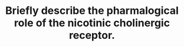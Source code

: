 ---
title: "Briefly describe the pharmalogical role of the nicotinic cholinergic receptor."
entityType: SAQ
exam: PEX
college: ANZCA
year: 2010
sitting: A
question: 7
passRate: 38
EC_expectedDomains:
- "The key points that needed to be included were: The types of the nicotinic receptor, their location and function"
- "Structure activity relations of the receptor which account for drug specificity (e.g.why ganglion blockers do not cause muscle relaxation), pharmacodynamics (e.g. prejunctional receptors causing fade) and side effects (e.g. hyperkalaemia with suxamethonium)"
- "Drugs can act either directly or indirectly as either agonists or antagonists (correct examples attracted marks)"
EC_extraCredit: []
EC_errorsCommon:
- "Many candidates failed to write that there is a structural difference between the neuronal and muscle nicotinic receptor, this is important in understanding the specificity of action of neuromuscular blockers. There was a frequent misconception that anti-muscarinic drugs act primarily at the nicotinic receptor. Some candidates wrote at length about the physiology of the nicotinic receptor without mentioning drugs and were thus unable to achieve a pass mark. 5"
---